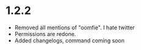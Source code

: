 # 1.2.2
* Removed all mentions of "oomfie". I hate twitter
* Permissions are redone.
* Added changelogs, command coming soon